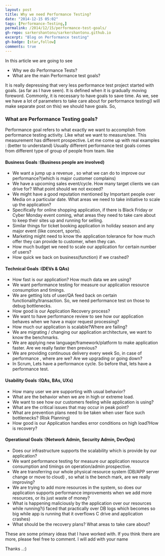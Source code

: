 ```yaml
---
layout: post
title: Why we need Performance Testing? 
date: "2014-12-15 05:02"
tags: [Performance-Testing,]
permalink: /2014/12/15/performance-test-goals/
gh-repo: sarkershantonu/sarkershantonu.github.io
excerpt: "Blog on Performance testing"
gh-badge: [star,follow]
comments: true
---
```

In this article we are going to see 
- Why we do Performance Tests? 
- What are the main Performance test goals?

It is really depressing that very less performance test project started with goals. (as far as I have seen). It is defined when it is gradually moving foreword. Commonly, it is necessary to have goals to save time. As we, see we have a lot of parameters to take care about for performance testing(I will make separate post on this) we should have goals. So, 

### What are Performance Testing goals? 
Performance goal refers to what exactly we want to accomplish from performance testing activity. Like what we want to measure/see. This measurement has different prospective. Let me come up with real examples : (better to understand)
Usually different performance test goals comes from different type of group of people from team. like 

#### Business Goals :(Business people are involved)
- We want a jump up a revenue , so what we can do to improve our performance?(which is major customer complains)
- We have a upcoming sales event/cycle. How many target clients we can drive for? What point should we not exceed?
- We might have a good reputation mentioned by Important people over Media on a particular date. What areas we need to take initiative to scale up the application?
- Specifically for online shopping application, if there is Black Friday or Cyber Monday event coming,  what areas they need to take care about to keep their sites up and running for selling.
- Similar things for ticket booking application in holiday season and any major event (like concert, sports).
- Marketing might need to know the application tolerance for how much offer they can provide to customer, when they can.
- How much budget we need to scale our application for certain number of users? 
- How quick we back on business(function) if we crashed?
 
#### Technical Goals :(DEVs & QAs)
- How fast is our application? How much data we are using?
- We want performance testing for measure our application resource consumption and timings.
- We are getting lots of user/QA feed back on certain functionality/transaction. So, we need performance test on those to debug bottlenecks. 
- How good is our Application Recovery process?
- We want to have performance review to see how our application behaves when we have a major request processing?
- How much our application is scalable?Where are failing?
- We are migrating / changing our application architecture, we want to know the benchmarks.
- We are applying new language/framework/platform to make application faster. Are we really faster then previous?
- We are providing continuous delivery every week So, in case of performance , where are we? Are we upgrading or going down?
- In Scrum, Lets have a performance cycle. So before that, lets have a performance test. 
 
#### Usability Goals :(QAs, BAs, UXs)
- How many user we are supporting with usual behavior? 
- What are the behavior when we are in high or extreme load.
- We want to see how our customers feeling while application is using?
- What are the critical issues that may occur in peak point?
- What are prevention plans need to be taken when user face such bottlenecks? (Risk Planning)
- How good is our Application handles error conditions on high load?How is recovery?
 
#### Operational Goals :(Network Admin, Security Admin, DevOps)
- Does our infrastructure supports the scalability which is provide by our application?
- We want performance testing for measure our application resource consumption and timings on operation/admin prospective.
- We are transferring our whole physical resource system (DB/APP server change or move to cloud) , so what is the bench mark, are we really improving?
- We are trying to add more resources in the system, so does our application supports performance improvements when we add more resources, or its just waste of money?
- What is happening maliciously by the application over our resources while running?(i faced that practically over DB logs which becomes so big while app is running that it overflows C drive and application crashes)
- What should be the recovery plans? What areas to take care about? 
 
These are some primary ideas that I have worked with.  If you think there are more, please feel free to comment. I will add with your name
 
Thanks ..:)
 
 